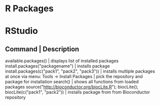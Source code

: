# R Packages


# RStudio

Command | Description
------------------------------
available.packages() | displays list of installed packages
install.packages("packagename") | installs package
install.packages(c("pack1", "pack2", "pack3")) | installs multiple packages at once
via menu: Tools -> Install Packages | pick the repository and package for installation
search() | shows all functions from loaded packages
source("http://bioconductor.org/biocLite.R"); biocLite(); biocLite(c("pack1", "pack2")) | installs package from from Bioconductor repository
